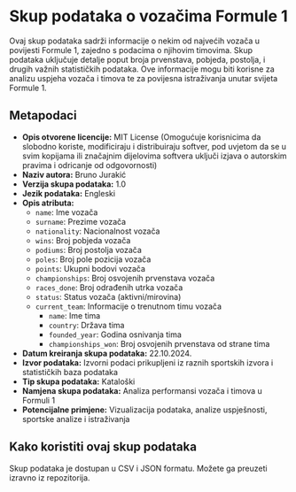 # Skup podataka o vozačima Formule 1

Ovaj skup podataka sadrži informacije o nekim od najvećih vozača u povijesti Formule 1, zajedno s podacima o njihovim timovima. Skup podataka uključuje detalje poput broja prvenstava, pobjeda, postolja, i drugih važnih statističkih podataka. Ove informacije mogu biti korisne za analizu uspjeha vozača i timova te za povijesna istraživanja unutar svijeta Formule 1.

## Metapodaci

- **Opis otvorene licencije:** MIT License (Omogućuje korisnicima da slobodno koriste, modificiraju i distribuiraju softver, pod uvjetom da se u svim kopijama ili značajnim dijelovima softvera uključi izjava o autorskim pravima i odricanje od odgovornosti)
- **Naziv autora:** Bruno Jurakić
- **Verzija skupa podataka:** 1.0
- **Jezik podataka:** Engleski
- **Opis atributa:**
  - `name`: Ime vozača
  - `surname`: Prezime vozača
  - `nationality`: Nacionalnost vozača
  - `wins`: Broj pobjeda vozača
  - `podiums`: Broj postolja vozača
  - `poles`: Broj pole pozicija vozača
  - `points`: Ukupni bodovi vozača
  - `championships`: Broj osvojenih prvenstava vozača
  - `races_done`: Broj odrađenih utrka vozača
  - `status`: Status vozača (aktivni/mirovina)
  - `current_team`: Informacije o trenutnom timu vozača
    - `name`: Ime tima
    - `country`: Država tima
    - `founded_year`: Godina osnivanja tima
    - `championships_won`: Broj osvojenih prvenstava od strane tima
- **Datum kreiranja skupa podataka:** 22.10.2024.
- **Izvor podataka:** Izvorni podaci prikupljeni iz raznih sportskih izvora i statističkih baza podataka
- **Tip skupa podataka:** Kataloški
- **Namjena skupa podataka:** Analiza performansi vozača i timova u Formuli 1
- **Potencijalne primjene:** Vizualizacija podataka, analize uspješnosti, sportske analize i istraživanja

## Kako koristiti ovaj skup podataka

Skup podataka je dostupan u CSV i JSON formatu. Možete ga preuzeti izravno iz repozitorija.
